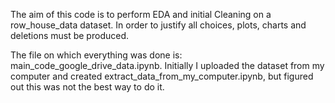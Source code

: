The aim of this code is to perform EDA and initial Cleaning on a row_house_data dataset. 
In order to justify all choices, plots, charts and deletions must be produced.

The file on which everything was done is: main_code_google_drive_data.ipynb.
Initially I uploaded the dataset from my computer and created extract_data_from_my_computer.ipynb, but figured out this was not the best way to do it. 
